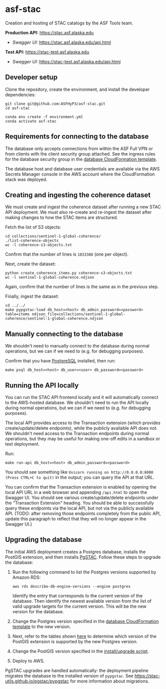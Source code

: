 # asf-stac

Creation and hosting of STAC catalogs by the ASF Tools team.

**Production API:** <https://stac.asf.alaska.edu>
* *Swagger UI:* <https://stac.asf.alaska.edu/api.html>

**Test API:** <https://stac-test.asf.alaska.edu>
* *Swagger UI:* <https://stac-test.asf.alaska.edu/api.html>

## Developer setup

Clone the repository, create the environment, and install the developer dependencies:

```
git clone git@github.com:ASFHyP3/asf-stac.git
cd asf-stac

conda env create -f environment.yml
conda activate asf-stac
```

## Requirements for connecting to the database

The database only accepts connections from within the ASF Full VPN or from clients
with the client security group attached. See the ingress rules for the database security group in the
[database CloudFormation template](apps/database/cloudformation.yml).

The database host and database user credentials are available via the AWS Secrets Manager console
in the AWS account where the CloudFormation stack was deployed.

## Creating and ingesting the coherence dataset

We must create and ingest the coherence dataset after running a new STAC API deployment. We must also
re-create and re-ingest the dataset after making changes to how the STAC items are structured.

Fetch the list of S3 objects:

```
cd collections/sentinel-1-global-coherence/
./list-coherence-objects
wc -l coherence-s3-objects.txt
```

Confirm that the number of lines is `1033388` (one per object).

Next, create the dataset:

```
python create_coherence_items.py coherence-s3-objects.txt
wc -l sentinel-1-global-coherence.ndjson
```

Again, confirm that the number of lines is the same as in the previous step.

Finally, ingest the dataset:

```
cd ../../
make pypgstac-load db_host=<host> db_admin_password=<password> table=items ndjson_file=collections/sentinel-1-global-coherence/sentinel-1-global-coherence.ndjson
```

## Manually connecting to the database

We shouldn't need to manually connect to the database during normal operations, but we can if we need to
(e.g. for debugging purposes).

Confirm that you have [PostgreSQL](https://www.postgresql.org/download/) installed, then run:

```
make psql db_host=<host> db_user=<user> db_password=<password>
```

## Running the API locally

You can run the STAC API frontend locally and it will automatically connect to the AWS-hosted database.
We shouldn't need to run the API locally during normal operations, but we can if we need to
(e.g. for debugging purposes).

The local API provides access to the Transaction extension (which provides create/update/delete endpoints),
while the publicly available API does not. We shouldn't need access to the Transaction endpoints during
normal operations, but they may be useful for making one-off edits in a sandbox or test deployment.

Run:

```
make run-api db_host=<host> db_admin_password=<password>
```

You should see something like `Uvicorn running on http://0.0.0.0:8000 (Press CTRL+C to quit)` in the output; you can
query the API at that URL.

You can confirm that the Transaction extension is enabled by opening the local API URL in a web browser
and appending `/api.html` to open the Swagger UI. You should see various create/update/delete endpoints
under the "Transaction Extension" heading. You should be able to successfully query these endpoints via
the local API, but not via the publicly available API. (TODO: after removing those endpoints completely
from the public API, update this paragraph to reflect that they will no longer appear in the Swagger UI.)

## Upgrading the database

The initial AWS deployment creates a Postgres database, installs the PostGIS extension, and then installs
[PgSTAC](https://stac-utils.github.io/pgstac). Follow these steps to upgrade the database:

1. Run the following command to list the Postgres versions supported by Amazon RDS:
    ```
    aws rds describe-db-engine-versions --engine postgres
    ```
   Identify the entry that corresponds to the current version of the database.
   Then identify the newest available version from the list of valid upgrade targets for the current version.
   This will be the new version for the database.

2. Change the Postgres version specified in the [database CloudFormation template](apps/database/cloudformation.yml)
   to the new version.

3. Next, refer to the tables shown
   [here](https://docs.aws.amazon.com/AmazonRDS/latest/PostgreSQLReleaseNotes/postgresql-extensions.html)
   to determine which version of the PostGIS extension is supported by the new Postgres version.

4. Change the PostGIS version specified in the [install/upgrade script](install-or-upgrade-postgis.sql).

5. Deploy to AWS.

PgSTAC upgrades are handled automatically: the deployment pipeline migrates the database to the installed
version of `pypgstac`. See <https://stac-utils.github.io/pgstac/pypgstac> for more information about migrations.

